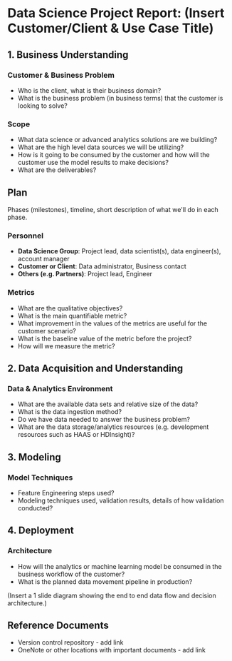 # Data Science Project Report: (Insert Customer/Client & Use Case Title)

[comment]: # (This document is intended to capture the use case summary for this engagement. An executive summary should contain a brief overview of the project, but not every detail. Only the current summary should be captured here and this should be edited over time to reflect the latest details.)

[comment]: # (Some ideas of what to include in the executive summary are detailed below. Please edit and capture the relevant information within each section)

[comment]: # (To capture more detail in the scoping phase, the optional template Scoping.md may be utilized. If more detail around the data, use case, architecture, or other aspects needs to be captured, additional markdown files can be referenced and placed into the docs folder)

## 1. Business Understanding
### Customer & Business Problem
 *  Who is the client, what is their business domain?
 * 	What is the business problem (in business terms) that the customer is looking to solve?

### Scope
 * What data science or advanced analytics solutions are we building?
 * What are the high level data sources we will be utilizing?
 * How is it going to be consumed by the customer and how will the customer use the model results to make decisions?
 * What are the deliverables?

## Plan
Phases (milestones), timeline, short description of what we'll do in each phase.

### Personnel
[comment]: # (Who is assigned to this project)

* **Data Science Group**: Project lead, data scientist(s), data engineer(s), account manager
* **Customer or Client**: Data administrator, Business contact
* **Others (e.g. Partners)**: Project lead, Engineer

### Metrics

  * What are the qualitative objectives?
  * What is the main quantifiable metric?
  * What improvement in the values of the metrics are useful for the customer scenario?
  * What is the baseline value of the metric before the project?
  * How will we measure the metric?

## 2. Data Acquisition and Understanding
### Data & Analytics Environment
* What are the available data sets and relative size of the data?
* What is the data ingestion method?
* Do we have data needed to answer the business problem?
* What are the data storage/analytics resources (e.g. development resources such as HAAS or HDInsight)?

## 3. Modeling

### Model Techniques
  * Feature Engineering steps used?
  * Modeling techniques used, validation results, details of how validation conducted?

## 4. Deployment

### Architecture
* How will the analytics or machine learning model be consumed in the business workflow of the customer?
* What is the planned data movement pipeline in production?

(Insert a 1 slide diagram showing the end to end data flow and decision architecture.)

[comment]: # (If there is a substantial change in the customer's business workflow, make a before/after diagram showing the data flow.)

## Reference Documents
* Version control repository - add link
* OneNote or other locations with important documents - add link



